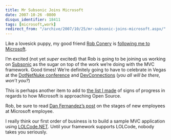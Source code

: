 ```yaml
---
title: Mr Subsonic Joins Microsoft
date: 2007-10-26 -0800
disqus_identifier: 18411
tags: [microsoft,work]
redirect_from: "/archive/2007/10/25/mr-subsonic-joins-microsoft.aspx/"
---
```


Like a lovesick puppy, my good friend [Rob
Conery](http://blog.wekeroad.com/ "Rob Conery") is [following me to
Microsoft](http://blog.wekeroad.com/2007/10/26/microsoft-subsonic-and-me/ "Rob Conery, Subsonic, and Microsoft").

I’m excited (not yet *super* excited) that Rob is going to be joining us
working on
[Subsonic](http://www.subsonicproject.com/ "Subsonic Project Site") as
the sugar on top of the work we’re doing with the MVC framework. Good
times! We’re definitely going to have to celebrate in Vegas at the
[DotNetNuke
conference](http://www.dotnetnuke.com/Community/Blogs/tabid/825/EntryID/1412/Default.aspx "DotNetNuke Conference")
and
[DevConnections](http://www.devconnections.com/ "DevConnections conference")
(*you all will be there, won’t you?*)

This is perhaps another item to add to [the list I
made](https://haacked.com/archive/2007/07/26/microsoft-and-open-source.aspx "Microsoft and Open Source")
of signs of progress in regards to how Microsoft is approaching Open
Source.

Rob, be sure to read [Dan Fernandez’s
post](http://blogs.msdn.com/danielfe/archive/2007/10/26/the-stages-for-new-employees-at-microsoft.aspx "Stages for new employees")
on the stages of new employees at Microsoft employee.

I really think our first order of business is to build a sample MVC
application using
[LOLCode.NET](http://blog.notdot.net/archives/32-LOLCode.net-Now-your-LOLCats-can-use-the-CLR!.html "LOLCode compiler for .NET").
Until your framework supports LOLCode, nobody takes you seriously.

